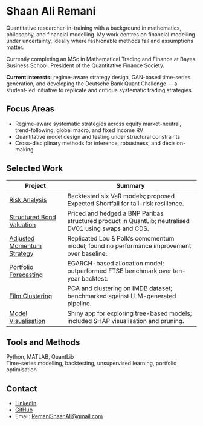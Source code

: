 # Shaan Ali Remani

Quantitative researcher-in-training with a background in mathematics, philosophy, and financial modelling. My work centres on financial modelling under uncertainty, ideally where fashionable methods fail and assumptions matter.

Currently completing an MSc in Mathematical Trading and Finance at Bayes Business School. President of the Quantitative Finance Society.

**Current interests:** regime-aware strategy design, GAN-based time-series generation, and developing the Deutsche Bank Quant Challenge — a student-led initiative to replicate and critique systematic trading strategies.

## Focus Areas

- Regime-aware systematic strategies across equity market-neutral, trend-following, global macro, and fixed income RV
- Quantitative model design and testing under structural constraints
- Cross-disciplinary methods for inference, robustness, and decision-making

## Selected Work

| Project | Summary |
|--------|---------|
| [Risk Analysis](https://github.com/RemaniSA/Risk-Analysis-Project) | Backtested six VaR models; proposed Expected Shortfall for tail-risk resilience. |
| [Structured Bond Valuation](https://github.com/RemaniSA/Fixed-Income-Project) | Priced and hedged a BNP Paribas structured product in QuantLib; neutralised DV01 using swaps and CDS. |
| [Adjusted Momentum Strategy](https://github.com/RemaniSA/Quantitative-Trading-CW) | Replicated Lou & Polk’s comomentum model; found no performance improvement over baseline. |
| [Portfolio Forecasting](https://github.com/RemaniSA/Asset-Pricing-Project) | EGARCH-based allocation model; outperformed FTSE benchmark over ten-year backtest. |
| [Film Clustering](https://github.com/RemaniSA/Unsupervised-Learning-IMDB-Films) | PCA and clustering on IMDB dataset; benchmarked against LLM-generated pipeline. |
| [Model Visualisation](https://github.com/RemaniSA/Decision-Tree-and-Random-Forest-Project) | Shiny app for exploring tree-based models; included SHAP visualisation and pruning. |

## Tools and Methods

Python, MATLAB, QuantLib  
Time-series modelling, backtesting, unsupervised learning, portfolio optimisation

## Contact

- [LinkedIn](https://www.linkedin.com/in/shaan-ali-remani)  
- [GitHub](https://github.com/RemaniSA)  
- Email: RemaniShaanAli@gmail.com
